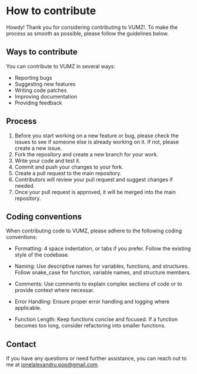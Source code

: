 # How to contribute

Howdy! Thank you for considering contributing to VUMZ!. To make the process as smooth as possible, please follow the guidelines below.

## Ways to contribute

You can contribute to VUMZ in several ways:
* Reporting bugs
* Suggesting new features
* Writing code patches
* Improving documentation
* Providing feedback

## Process

1. Before you start working on a new feature or bug, please check the issues to see if someone else is already working on it. If not, please create a new issue.
2. Fork the repository and create a new branch for your work.
3. Write your code and test it.
4. Commit and push your changes to your fork.
5. Create a pull request to the main repository.
6. Contributors will review your pull request and suggest changes if needed.
7. Once your pull request is approved, it will be merged into the main repository.

## Coding conventions

When contributing code to VUMZ, please adhere to the following coding conventions:

- Formatting: 4 space indentation, or tabs if you prefer. Follow the existing style of the codebase.

- Naming: Use descriptive names for variables, functions, and structures. Follow snake_case for function, variable names, and structure members.

- Comments: Use comments to explain complex sections of code or to provide context where necessar.

- Error Handling: Ensure proper error handling and logging where applicable.

- Function Length: Keep functions concise and focused. If a function becomes too long, consider refactoring into smaller functions.

## Contact

If you have any questions or need further assistance, you can reach out to me at ionelalexandru.pop@gmail.com.
